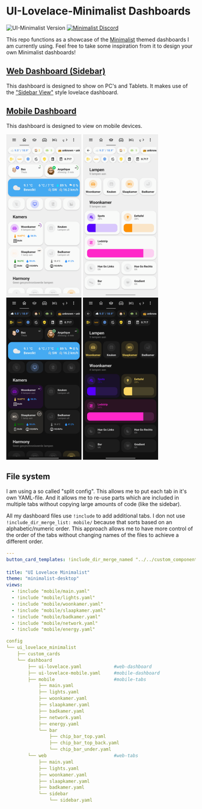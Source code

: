 # UI-Lovelace-Minimalist Dashboards

![UI-Minimalist Version](https://img.shields.io/github/v/release/UI-Lovelace-Minimalist/UI)
[![Minimalist Discord](https://badgen.net/discord/online-members/TPXg9b7GfR)](https://discord.gg/TPXg9b7GfR)

This repo functions as a showcase of the [Minimalist](https://github.com/UI-Lovelace-Minimalist/UI) themed dashboards I am currently using. Feel free to take some inspiration from it to design your own Minimalist dashboards!

## [Web Dashboard (Sidebar)](https://github.com/basbruss/Minimalist-Dashboards/tree/main/dashboard/web)

This dashboard is designed to show on PC's and Tablets. It makes use of the ["Sidebar View"](https://www.home-assistant.io/lovelace/sidebar/) style lovelace dashboard.

## [Mobile Dashboard](https://github.com/basbruss/Minimalist-Dashboards/tree/main/dashboard/mobile)

This dashboard is designed to view on mobile devices.

<img src="https://raw.githubusercontent.com/basbruss/Minimalist-Dashboards/main/git_assets/mobile/light_main.png" width="200"> <img src="https://raw.githubusercontent.com/basbruss/Minimalist-Dashboards/main/git_assets/mobile/light_lights.png" width="200"> <img src="https://raw.githubusercontent.com/basbruss/Minimalist-Dashboards/main/git_assets/mobile/dark_lights.png" width="200"> <img src="https://raw.githubusercontent.com/basbruss/Minimalist-Dashboards/main/git_assets/mobile/dark_main.png" width="200"> 

## File system

I am using a so called "split config". This allows me to put each tab in it's own YAML-file. And it allows me to re-use parts which are included in multiple tabs without copying large amounts of code (like the sidebar).

All my dashboard files use `!include` to add additional tabs. I don not use `!include_dir_merge_list: mobile/` because that sorts based on an alphabetic/numeric order. This approach allows me to have more control of the order of the tabs without changing names of the files to achieve a different order.
```yaml
---
button_card_templates: !include_dir_merge_named "../../custom_components/ui_lovelace_minimalist/__ui_minimalist__/ulm_templates/"

title: "UI Lovelace Minimalist"
theme: "minimalist-desktop"
views:
  - !include "mobile/main.yaml"
  - !include "mobile/lights.yaml"
  - !include "mobile/woonkamer.yaml"
  - !include "mobile/slaapkamer.yaml"
  - !include "mobile/badkamer.yaml"
  - !include "mobile/network.yaml"
  - !include "mobile/energy.yaml"
```

```yaml
config
└── ui_lovelace_minimalist
    ├── custom_cards
    └── dashboard
        ├── ui-lovelace.yaml            #web-dashboard
        ├── ui-lovelace-mobile.yaml     #mobile-dashboard
        ├── mobile                      #mobile-tabs
            ├── main.yaml
            ├── lights.yaml
            ├── woonkamer.yaml
            ├── slaapkamer.yaml
            ├── badkamer.yaml
            ├── network.yaml
            ├── energy.yaml
            └── bar
                ├── chip_bar_top.yaml
                ├── chip_bar_top_back.yaml
                └── chip_bar_under.yaml
        └── web                         #web-tabs
            ├── main.yaml
            ├── lights.yaml
            ├── woonkamer.yaml
            ├── slaapkamer.yaml
            ├── badkamer.yaml
            └── sidebar
                └── sidebar.yaml
```
